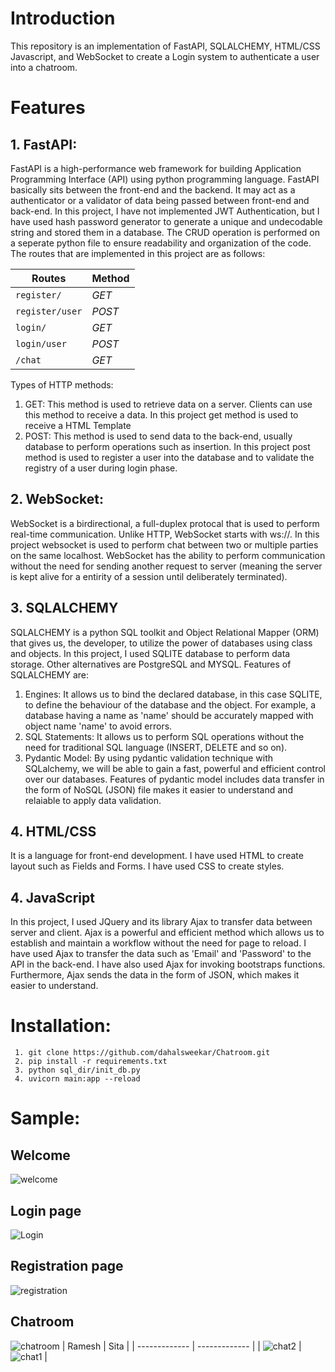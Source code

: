 # Introduction

This repository is an implementation of FastAPI, SQLALCHEMY, HTML/CSS Javascript, and WebSocket to create a Login system to authenticate a user into a chatroom. 

# Features
## 1.	FastAPI:
FastAPI is a high-performance web framework for building Application Programming Interface (API) using python programming language. FastAPI basically sits between the front-end and the backend. It may act as a authenticator or a validator of data being passed between front-end and back-end. In this project, I have not implemented JWT Authentication, but I have used hash password generator to generate a unique and undecodable string and stored them in a database. The CRUD operation is performed on a seperate python file to ensure readability and organization of the code. The routes that are implemented in this project are as follows:

| Routes  | Method |
| ------------- | ------------- |
| ```register/``` | *GET* | 
| ```register/user```  | *POST*	|                                                                   
| ```login/```  | *GET* |
| ```login/user```  | *POST* |
| ```/chat```  | *GET* |

Types of HTTP methods:

1. GET: This method is used to retrieve data on a server. Clients can use this method to receive a data. In this project get method is used to receive a HTML Template
2. POST: This method is used to send data to the back-end, usually database to perform operations such as insertion. In this project post method is used to register a user into the database and to validate the registry of a user during login phase.
 
## 2. WebSocket:
WebSocket is a birdirectional, a full-duplex protocal that is used to perform real-time communication. Unlike HTTP, WebSocket starts with ws://. In this project websocket is used to perform chat between two or multiple parties on the same localhost. WebSocket has the ability to perform communication without the need for sending another request to server (meaning the server is kept alive for a entirity of a session until deliberately terminated).

## 3. 	SQLALCHEMY

SQLALCHEMY is a python SQL toolkit and Object Relational Mapper (ORM) that gives us, the developer, to utilize the power of databases using class and objects. In this project, I used SQLITE database to perform data storage. Other alternatives are PostgreSQL and MYSQL.
Features of SQLALCHEMY are:
1. Engines:
It allows us to bind the declared database, in this case SQLITE, to define the behaviour of the database and the object. For example, a database having a name as 'name' should be accurately mapped with object name 'name' to avoid errors.
2. SQL Statements: It allows us to perform SQL operations without the need for traditional SQL language (INSERT, DELETE and so on).
3. Pydantic Model: By using pydantic validation technique with SQLalchemy, we will be able to gain a fast, powerful and efficient 	control over our databases. Features of pydantic model includes data transfer in the form of NoSQL (JSON) file makes it easier to understand and relaiable to apply data validation.

## 4. HTML/CSS
It is a language for front-end development. I have used HTML to create layout such as Fields and Forms. I have used CSS to create styles.

## 4. JavaScript
In this project, I used JQuery and its library Ajax to transfer data between server and client. Ajax is a powerful and efficient method which allows us to establish and maintain a workflow without the need for page to reload. I have used Ajax to transfer the data such as 'Email' and 'Password' to the API in the back-end. I have also used Ajax for invoking bootstraps functions. Furthermore, Ajax sends the data in the form of JSON, which makes it easier to understand.

# Installation:
     1. git clone https://github.com/dahalsweekar/Chatroom.git
     2. pip install -r requirements.txt
     3. python sql_dir/init_db.py
     4. uvicorn main:app --reload

# Sample:
## Welcome
![welcome](https://github.com/dahalsweekar/Chatroom/assets/99968233/25b6c0d3-5d3d-4144-8644-026570492a17)

## Login page
![Login](https://github.com/dahalsweekar/Chatroom/assets/99968233/b5bcfb4d-81ba-4375-9f97-944dc7943eec)

## Registration page
![registration](https://github.com/dahalsweekar/Chatroom/assets/99968233/c340a5f4-60ce-4bb0-8254-201ca542c13f)

## Chatroom
![chatroom](https://github.com/dahalsweekar/Chatroom/assets/99968233/3aa639c6-517c-46aa-85c1-0b5ea3b4163d)
| Ramesh  | Sita |
| ------------- | ------------- |
| ![chat2](https://github.com/dahalsweekar/Chatroom/assets/99968233/b4473b1a-341e-432b-b977-dd2aceae2fca) | ![chat1](https://github.com/dahalsweekar/Chatroom/assets/99968233/1f14ead2-987d-4eea-8262-50b1807fc641) | 




 
